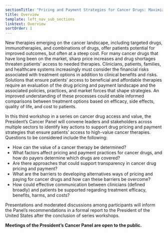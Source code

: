 ```yaml
---
sectionTitle: "Pricing and Payment Strategies for Cancer Drugs: Maximizing Patients' Access to Beneficial Therapies"
title: Overview
template: left_nav_sub_sections
linktext: Overview
sortOrder: 1
---
```

New therapies emerging on the cancer landscape, including targeted drugs, immunotherapies, and combinations of drugs, offer patients potential for improved outcomes, but often at a steep cost. For many cancer drugs that have long been on the market, sharp price increases and drug shortages threaten patients' access to needed therapies. Clinicians, patients, families, and healthcare systems increasingly must consider the financial risks associated with treatment options in addition to clinical benefits and risks. Solutions that ensure patients’ access to beneficial and affordable therapies require an evaluation of the drug pricing and payment landscape and the associated policies, practices, and market forces that shape strategies. An improved understanding of these processes could enable informed comparisons between treatment options based on efficacy, side effects, quality of life, and cost to patients.

In this third workshop in a series on cancer drug access and value, the President’s Cancer Panel will convene leaders and stakeholders across multiple sectors to identify key actions to support drug pricing and payment strategies that ensure patients’ access to high-value cancer therapies. Questions to be considered include the following:

- How can the value of a cancer therapy be determined?
- What factors affect pricing and payment practices for cancer drugs, and how do payers determine which drugs are covered?
- Are there approaches that could support transparency in cancer drug pricing and payment?
- What are the barriers to developing alternatives ways of pricing and paying for cancer drugs and how can these barriers be overcome?
- How could effective communication between clinicians (defined broadly) and patients be supported regarding treatment efficacy, benefits, harms, and costs?

Presentations and moderated discussions among participants will inform the Panel’s recommendations in a formal report to the President of the United States after the conclusion of series workshops.

**Meetings of the President’s Cancer Panel are open to the public.**